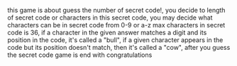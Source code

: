 this game is about guess the number of secret code!,
you decide to length of secret code or characters in this secret code,
you may decide what characters can be in secret code from 0-9 or a-z max characters in secret code is 36,
if a character in the given answer matches a digit and its position in the code, it's called a "bull",
if a given character appears in the code but its position doesn't match, then it's called a "cow",
after you guess the secret code game is end with congratulations

